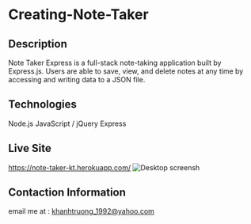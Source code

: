 # Creating-Note-Taker

## Description
Note Taker Express is a full-stack note-taking application built by Express.js. Users are able to save, view, and delete notes at any time by accessing and writing data to a JSON file.
## Technologies
Node.js
JavaScript / jQuery
Express

## Live Site

https://note-taker-kt.herokuapp.com/
![Desktop screensh](https://user-images.githubusercontent.com/82126894/138583496-f3270925-3da6-415e-b32f-9590d725f508.png)


## Contaction Information
email me at : khanhtruong_1992@yahoo.com 